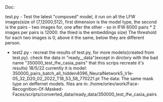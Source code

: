 Doc:

test.py - 
Test the latest "composed" model, it run on all the LFW images(size of (7,12000,512), first dimension is the model type, the second is the pairs - two images for, one after the other - so in lFW 6000 pairs * 2 images per pairs is 12000. the thied is the embeddings size)
The threshold for each two images is 0, above it the same, below they are different person.
*  test2.py - 
recreat the results of test.py, for more models(created from test.py). check the data in "ready__data"(except in dirctory with the bad name "350000_test_lfw_casia_pairs" that this scrips recreate it's results)
18/5/22
currently it is model: 350000_pairs_batch_all_hidden4096_NeuralNetwork5_lr1e-05_32_D20_02_2022_T18_53_58_770221.pt 
The data:
The same mask type on deffernet models.
files are in: /home/orlev/work/Face-Recognition-Of-Masked-Faces/scripts/converted_data/ready_data/350000_test_lfw_casia_pairs
